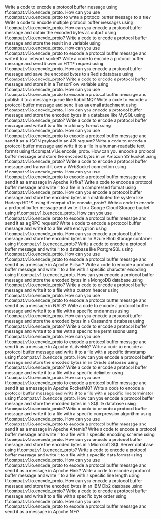Write a code to encode a protocol buffer message using tf.compat.v1.io.encode_proto.
How can you use tf.compat.v1.io.encode_proto to write a protocol buffer message to a file?
Write a code to encode multiple protocol buffer messages using tf.compat.v1.io.encode_proto.
How can you encode a protocol buffer message and obtain the encoded bytes as output using tf.compat.v1.io.encode_proto?
Write a code to encode a protocol buffer message and store the result in a variable using tf.compat.v1.io.encode_proto.
How can you use tf.compat.v1.io.encode_proto to encode a protocol buffer message and write it to a network socket?
Write a code to encode a protocol buffer message and send it over an HTTP request using tf.compat.v1.io.encode_proto.
How can you encode a protocol buffer message and save the encoded bytes to a Redis database using tf.compat.v1.io.encode_proto?
Write a code to encode a protocol buffer message and store it in a TensorFlow variable using tf.compat.v1.io.encode_proto.
How can you use tf.compat.v1.io.encode_proto to encode a protocol buffer message and publish it to a message queue like RabbitMQ?
Write a code to encode a protocol buffer message and send it as an email attachment using tf.compat.v1.io.encode_proto.
How can you encode a protocol buffer message and store the encoded bytes in a database like MySQL using tf.compat.v1.io.encode_proto?
Write a code to encode a protocol buffer message and write it to a file in a binary format using tf.compat.v1.io.encode_proto.
How can you use tf.compat.v1.io.encode_proto to encode a protocol buffer message and send it as a JSON payload in an API request?
Write a code to encode a protocol buffer message and write it to a file in a human-readable text format using tf.compat.v1.io.encode_proto.
How can you encode a protocol buffer message and store the encoded bytes in an Amazon S3 bucket using tf.compat.v1.io.encode_proto?
Write a code to encode a protocol buffer message and transmit it over a WebSocket connection using tf.compat.v1.io.encode_proto.
How can you use tf.compat.v1.io.encode_proto to encode a protocol buffer message and send it as a message in Apache Kafka?
Write a code to encode a protocol buffer message and write it to a file in a compressed format using tf.compat.v1.io.encode_proto.
How can you encode a protocol buffer message and store the encoded bytes in a distributed file system like Hadoop HDFS using tf.compat.v1.io.encode_proto?
Write a code to encode a protocol buffer message and write it to a Google Cloud Storage bucket using tf.compat.v1.io.encode_proto.
How can you use tf.compat.v1.io.encode_proto to encode a protocol buffer message and send it as a gRPC request?
Write a code to encode a protocol buffer message and write it to a file with encryption using tf.compat.v1.io.encode_proto.
How can you encode a protocol buffer message and store the encoded bytes in an Azure Blob Storage container using tf.compat.v1.io.encode_proto?
Write a code to encode a protocol buffer message and write it to a database like PostgreSQL using tf.compat.v1.io.encode_proto.
How can you use tf.compat.v1.io.encode_proto to encode a protocol buffer message and send it as a message in Apache Pulsar?
Write a code to encode a protocol buffer message and write it to a file with a specific character encoding using tf.compat.v1.io.encode_proto.
How can you encode a protocol buffer message and store the encoded bytes in a MongoDB database using tf.compat.v1.io.encode_proto?
Write a code to encode a protocol buffer message and write it to a file with a custom header using tf.compat.v1.io.encode_proto.
How can you use tf.compat.v1.io.encode_proto to encode a protocol buffer message and send it as a message in NATS?
Write a code to encode a protocol buffer message and write it to a file with a specific endianness using tf.compat.v1.io.encode_proto.
How can you encode a protocol buffer message and store the encoded bytes in a Cassandra database using tf.compat.v1.io.encode_proto?
Write a code to encode a protocol buffer message and write it to a file with a specific file permissions using tf.compat.v1.io.encode_proto.
How can you use tf.compat.v1.io.encode_proto to encode a protocol buffer message and send it as a message in Apache ActiveMQ?
Write a code to encode a protocol buffer message and write it to a file with a specific timestamp using tf.compat.v1.io.encode_proto.
How can you encode a protocol buffer message and store the encoded bytes in an Oracle database using tf.compat.v1.io.encode_proto?
Write a code to encode a protocol buffer message and write it to a file with a specific delimiter using tf.compat.v1.io.encode_proto.
How can you use tf.compat.v1.io.encode_proto to encode a protocol buffer message and send it as a message in Apache RocketMQ?
Write a code to encode a protocol buffer message and write it to a file with a specific line terminator using tf.compat.v1.io.encode_proto.
How can you encode a protocol buffer message and store the encoded bytes in a SQLite database using tf.compat.v1.io.encode_proto?
Write a code to encode a protocol buffer message and write it to a file with a specific compression algorithm using tf.compat.v1.io.encode_proto.
How can you use tf.compat.v1.io.encode_proto to encode a protocol buffer message and send it as a message in Apache Artemis?
Write a code to encode a protocol buffer message and write it to a file with a specific encoding scheme using tf.compat.v1.io.encode_proto.
How can you encode a protocol buffer message and store the encoded bytes in a Microsoft SQL Server database using tf.compat.v1.io.encode_proto?
Write a code to encode a protocol buffer message and write it to a file with a specific data format using tf.compat.v1.io.encode_proto.
How can you use tf.compat.v1.io.encode_proto to encode a protocol buffer message and send it as a message in Apache Flink?
Write a code to encode a protocol buffer message and write it to a file with a specific line length using tf.compat.v1.io.encode_proto.
How can you encode a protocol buffer message and store the encoded bytes in an IBM Db2 database using tf.compat.v1.io.encode_proto?
Write a code to encode a protocol buffer message and write it to a file with a specific byte order using tf.compat.v1.io.encode_proto.
How can you use tf.compat.v1.io.encode_proto to encode a protocol buffer message and send it as a message in Apache NiFi?